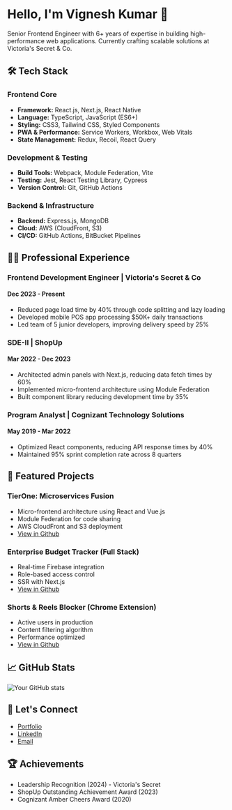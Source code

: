 # Hello, I'm Vignesh Kumar 👋

Senior Frontend Engineer with 6+ years of expertise in building high-performance web applications. Currently crafting scalable solutions at Victoria's Secret & Co.

## 🛠 Tech Stack
### Frontend Core
- **Framework:** React.js, Next.js, React Native
- **Language:** TypeScript, JavaScript (ES6+)
- **Styling:** CSS3, Tailwind CSS, Styled Components
- **PWA & Performance:** Service Workers, Workbox, Web Vitals
- **State Management:** Redux, Recoil, React Query

### Development & Testing
- **Build Tools:** Webpack, Module Federation, Vite
- **Testing:** Jest, React Testing Library, Cypress
- **Version Control:** Git, GitHub Actions

### Backend & Infrastructure
- **Backend:** Express.js, MongoDB
- **Cloud:** AWS (CloudFront, S3)
- **CI/CD:** GitHub Actions, BitBucket Pipelines

## 👨‍💻 Professional Experience

### Frontend Development Engineer | Victoria's Secret & Co
#### Dec 2023 - Present
- Reduced page load time by 40% through code splitting and lazy loading
- Developed mobile POS app processing $50K+ daily transactions
- Led team of 5 junior developers, improving delivery speed by 25%

### SDE-II | ShopUp
#### Mar 2022 - Dec 2023
- Architected admin panels with Next.js, reducing data fetch times by 60%
- Implemented micro-frontend architecture using Module Federation
- Built component library reducing development time by 35%

### Program Analyst | Cognizant Technology Solutions
#### May 2019 - Mar 2022
- Optimized React components, reducing API response times by 40%
- Maintained 95% sprint completion rate across 8 quarters

## 🚀 Featured Projects

### TierOne: Microservices Fusion
- Micro-frontend architecture using React and Vue.js
- Module Federation for code sharing
- AWS CloudFront and S3 deployment
- [View in Github](github.com/Vignesh-kumar-D/module_fedration_tierOneSaas)

### Enterprise Budget Tracker (Full Stack)
- Real-time Firebase integration
- Role-based access control
- SSR with Next.js
- [View in Github](https://github.com/Vignesh-kumar-D/homesquare_expense)

### Shorts & Reels Blocker (Chrome Extension)
- Active users in production
- Content filtering algorithm
- Performance optimized
- [View in Github](https://github.com/Vignesh-kumar-D/shorts_reel_blocker)

## 📈 GitHub Stats
![Your GitHub stats](https://github-readme-stats.vercel.app/api?username=Vignesh-kumar-D&show_icons=true&theme=radical)

## 🤝 Let's Connect
- [Portfolio](https://d-vignesh-kumar.netlify.app)
- [LinkedIn](https://linkedin.com/in/vignesh-kumar-959a44146)
- [Email](mailto:dvigneshkumar3@gmail.com)

## 🏆 Achievements
- Leadership Recognition (2024) - Victoria's Secret
- ShopUp Outstanding Achievement Award (2023)
- Cognizant Amber Cheers Award (2020)
